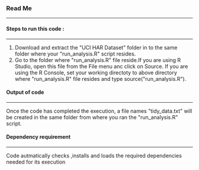 ### Read Me  
_____________

#### Steps to run this code :  
____________________________
1. Download and extract the "UCI HAR Dataset" folder in to the same folder where your "run_analysis.R" script resides.
2. Go to the folder where "run_analysis.R" file reside.If you are using R Studio, open this file from the File menu anc click on Source. If you are using the R Console, set your working directoty to above directory where "run_analysis.R" file resides and type source("run_analysis.R").  


#### Output of code  
___________________
Once the code has completed the execution, a file names "tidy_data.txt" will be created in the same folder from where you ran the "run_analysis.R" script.


#### Dependency requirement  
__________
Code autmatically checks ,installs and loads the required dependencies needed for its execution


   

